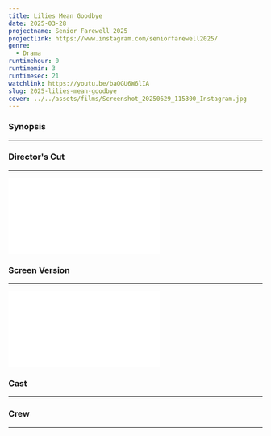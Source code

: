 ```yaml
---
title: Lilies Mean Goodbye
date: 2025-03-28
projectname: Senior Farewell 2025
projectlink: https://www.instagram.com/seniorfarewell2025/
genre:
  - Drama
runtimehour: 0
runtimemin: 3
runtimesec: 21
watchlink: https://youtu.be/baQGU6W6lIA
slug: 2025-lilies-mean-goodbye
cover: ../../assets/films/Screenshot_20250629_115300_Instagram.jpg
---
```

### Synopsis

* * *

### Director's Cut

* * *

<iframe class="w-full aspect-video" src="[https://www.youtube.com/embed/](https://www.youtube.com/embed/baQGU6W6lIA)[vW7La6Yk\_MQ](https://youtu.be/vW7La6Yk_MQ)" title="Lilies Mean Goodbye \[Director's Cut\] | หนังสั้น Senior Farewell 2025" frameborder="0" allow="accelerometer; autoplay; clipboard-write; encrypted-media; gyroscope; picture-in-picture; web-share" referrerpolicy="strict-origin-when-cross-origin" allowfullscreen></iframe>

### Screen Version

* * *

<iframe class="w-full aspect-video" src="[https://www.youtube.com/embed/baQGU6W6lIA](https://www.youtube.com/embed/baQGU6W6lIA)" title="หนังสั้น Lilies mean goodbye" frameborder="0" allow="accelerometer; autoplay; clipboard-write; encrypted-media; gyroscope; picture-in-picture; web-share" referrerpolicy="strict-origin-when-cross-origin" allowfullscreen></iframe>

### Cast

* * *

### Crew

* * *